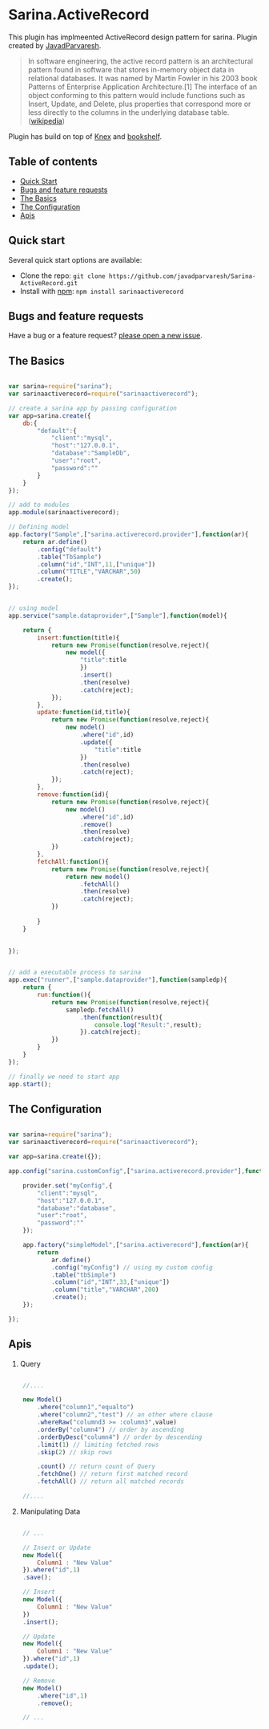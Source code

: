 # Sarina.ActiveRecord

This plugin has implmeented ActiveRecord design pattern for sarina. 
Plugin created by [JavadParvaresh](https://github.com/javadparvaresh).

> In software engineering, the active record pattern is an architectural pattern found in software that stores in-memory object data in relational databases. It was named by Martin Fowler in his 2003 book Patterns of Enterprise Application Architecture.[1] The interface of an object conforming to this pattern would include functions such as Insert, Update, and Delete, plus properties that correspond more or less directly to the columns in the underlying database table.([wikipedia](https://en.wikipedia.org/wiki/Active_record_pattern))

Plugin has build on top of [Knex](https://github.com/tgriesser/knex) and [bookshelf](https://github.com/tgriesser/bookshelf).

## Table of contents
- [Quick Start](#quick-start)
- [Bugs and feature requests](#bugs-and-feature-requests)
- [The Basics](#the-basics)
- [The Configuration](#the-configuration)
- [Apis](#apis)

## Quick start

Several quick start options are available:
- Clone the repo: `git clone https://github.com/javadparvaresh/Sarina-ActiveRecord.git`
- Install with [npm](https://www.npmjs.com): `npm install sarinaactiverecord`

## Bugs and feature requests

Have a bug or a feature request? [please open a new issue](https://github.com/javadparvaresh/Sarina-ActiveRecord/issues/new).

## The Basics
```javascript

var sarina=require("sarina");
var sarinaactiverecord=require("sarinaactiverecord");

// create a sarina app by passing configuration
var app=sarina.create({
    db:{
        "default":{
            "client":"mysql",
            "host":"127.0.0.1",
            "database":"SampleDb",
            "user":"root",
            "password":""
        }
    }
});

// add to modules
app.module(sarinaactiverecord);

// Defining model
app.factory("Sample",["sarina.activerecord.provider"],function(ar){
    return ar.define()
        .config("default")
        .table("TbSample")
        .column("id","INT",11,["unique"])
        .column("TITLE","VARCHAR",50)
        .create();
});


// using model
app.service("sample.dataprovider",["Sample"],function(model){

    return {
        insert:function(title){
            return new Promise(function(resolve,reject){
                new model({
                    "title":title
                    })
                    .insert()
                    .then(resolve)
                    .catch(reject);
            });
        },
        update:function(id,title){
            return new Promise(function(resolve,reject){
                new model()
                    .where("id",id)
                    .update({
                        "title":title
                    })
                    .then(resolve)
                    .catch(reject);
            });
        },
        remove:function(id){
            return new Promise(function(resolve,reject){
                new model()
                    .where("id",id)
                    .remove()
                    .then(resolve)
                    .catch(reject);
            })
        },
        fetchAll:function(){
            return new Promise(function(resolve,reject){
                return new model()
                    .fetchAll()
                    .then(resolve)
                    .catch(reject);
            })
            
        }
    }
    

});


// add a executable process to sarina
app.exec("runner",["sample.dataprovider"],function(sampledp){
    return {
        run:function(){
            return new Promise(function(resolve,reject){
                sampledp.fetchAll()
                    .then(function(result){
                        console.log("Result:",result);
                    }).catch(reject);
            })
        }
    }
});

// finally we need to start app
app.start();

```

## The Configuration
```javascript

var sarina=require("sarina");
var sarinaactiverecord=require("sarinaactiverecord");

var app=sarina.create({});

app.config("sarina.customConfig",["sarina.activerecord.provider"],function(provider){

    provider.set("myConfig",{
        "client":"mysql",
        "host":"127.0.0.1",
        "database":"database",
        "user":"root",
        "password":""
    });

    app.factory("simpleModel",["sarina.activerecord"],function(ar){
        return 
            ar.define()
            .config("myConfig") // using my custom config
            .table("tbSimple")
            .column("id","INT",33,["unique"])
            .column("title","VARCHAR",200)
            .create();
    });

});


```



## Apis

1. Query 
```javascript

    //....

    new Model()
        .where("column1","equalto") 
        .where("column2","test") // an other where clause
        .whereRaw("columnd3 >= :column3",value)
        .orderBy("column4") // order by ascending
        .orderByDesc("column4") // order by descending
        .limit(1) // limiting fetched rows
        .skip(2) // skip rows 

        .count() // return count of Query
        .fetchOne() // return first matched record
        .fetchAll() // return all matched records

    //....

```

2. Manipulating Data
```javascript

    // ...

    // Insert or Update
    new Model({
        Column1 : "New Value"
    }).where("id",1)
    .save();

    // Insert
    new Model({
        Column1 : "New Value"
    })
    .insert();

    // Update
    new Model({
        Column1 : "New Value"
    }).where("id",1)
    .update();

    // Remove
    new Model()
        .where("id",1)
        .remove();

    // ...

```